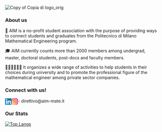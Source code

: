 ![Copy of Copia di logo_orig](https://user-images.githubusercontent.com/101568658/158389313-4a73d962-ab5d-42bd-994f-2c3759f62398.png)

### About us

🤝 AIM is a no-profit student association with the purpose of providing ways to connect students and graduates from the Politecnico di Milano Mathematical Engineering program.

🎓 AIM currently counts more than 2000 members among undergrad, master, doctoral students, post-docs and faculty members.

👩🏻‍💻👨🏼‍💻 It organizes a wide range of activities to help students in their choices during university and to promote the professional figure of the mathematical engineer among private sector companies.

### Connect with us!

<a href="https://it.linkedin.com/company/aim-associazione-ingegneri-matematici">
    <img align="left" src="https://raw.githubusercontent.com/AIM-mate/.github/master/profile/linkedin.svg"
        alt="icon | Linkedin" width="21px"
    />
</a>
<a href="https://www.instagram.com/aim.mate/">
    <img align="left" src="https://raw.githubusercontent.com/AIM-mate/.github/master/profile/instagram.svg"
        alt="icon | Linkedin" width="21px"
    />
</a>
- direttivo@aim-mate.it

### Our Stats

[![Top Langs](https://github-readme-stats.vercel.app/api/top-langs/?username=AIM-mate)](https://github.com/AIM-mate)
